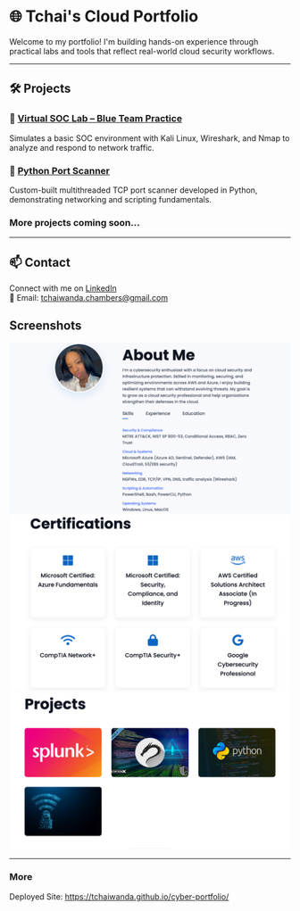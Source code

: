 # 🌐 Tchai's Cloud Portfolio

Welcome to my portfolio! I'm building hands-on experience through practical labs and tools that reflect real-world cloud security workflows.

---

## 🛠️ Projects

### 🔹 [Virtual SOC Lab – Blue Team Practice](https://github.com/tchaiwanda/Virtual-SOC-Lab)
Simulates a basic SOC environment with Kali Linux, Wireshark, and Nmap to analyze and respond to network traffic.

### 🔹 [Python Port Scanner](https://github.com/tchaiwanda/Port_Scanner)
Custom-built multithreaded TCP port scanner developed in Python, demonstrating networking and scripting fundamentals.

### More projects coming soon...
---

## 📫 Contact

Connect with me on [LinkedIn](https://www.linkedin.com/in/tchaiwanda)  
📧 Email: tchaiwanda.chambers@gmail.com



## Screenshots

![Screenshot](/images/about.png)
![Screenshot](/images/certs.png)
![Screenshot](/images/projects.png)

---

### More
Deployed Site: https://tchaiwanda.github.io/cyber-portfolio/
